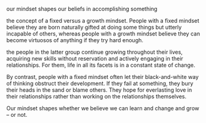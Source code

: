 our mindset shapes our beliefs in accomplishing something

the concept of a fixed versus a growth mindset. People with a fixed mindset believe they are born naturally gifted at doing some things but utterly incapable of others, whereas people with a growth mindset believe they can become virtuosos of anything if they try hard enough.


the people in the latter group continue growing throughout their lives, acquiring new skills without reservation and actively engaging in their relationships. For them, life in all its facets is in a constant state of change.

By contrast, people with a fixed mindset often let their black-and-white way of thinking obstruct their development. If they fail at something, they bury their heads in the sand or blame others. They hope for everlasting love in their relationships rather than working on the relationships themselves.

Our mindset shapes whether we believe we can learn and change and grow – or not.
